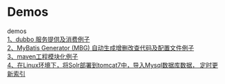 # Demos
demos<br/>
<a href="http://www.cnblogs.com/chenpi/p/5999707.html" >1、dubbo 服务提供及消费例子</a><br/>
<a href="http://www.cnblogs.com/chenpi/p/5988155.html" >2、MyBatis Generator (MBG) 自动生成增删改查代码及配置文件例子</a><br/>
<a href="http://www.cnblogs.com/chenpi/p/5987332.html" >3、maven工程模块化例子</a><br/>
<a href="http://www.cnblogs.com/chenpi/p/6047909.html" >4、在Linux环境下，将Solr部署到tomcat7中，导入Mysql数据库数据， 定时更新索引</a><br/>



